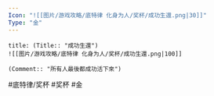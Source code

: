 ```yaml
---
Icon: "![[图片/游戏攻略/底特律 化身为人/奖杯/成功生還.png|30]]"
Type: "金"
---
```

```ad-common-gold-trophy
title: (Title:: "成功生還")
![[图片/游戏攻略/底特律 化身为人/奖杯/成功生還.png|100]]

(Comment:: "所有人最後都成功活下來")
```

#底特律/奖杯 #奖杯 #金
